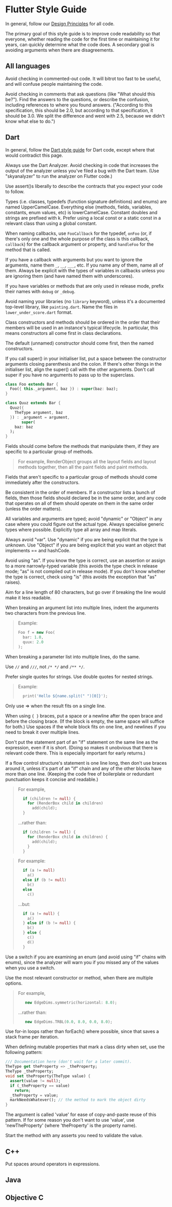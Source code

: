 Flutter Style Guide
===================

In general, follow our [Design Principles](design.md) for all code.

The primary goal of this style guide is to improve code readability so
that everyone, whether reading the code for the first time or
maintaining it for years, can quickly determine what the code does. A
secondary goal is avoiding arguments when there are disagreements.

All languages
-------------

Avoid checking in commented-out code. It will bitrot too fast to be
useful, and will confuse people maintaining the code.

Avoid checking in comments that ask questions (like "What should this
be?"). Find the answers to the questions, or describe the confusion,
including references to where you found answers. ("According to this
specification, this should be 2.0, but according to that
specification, it should be 3.0. We split the difference and went with
2.5, because we didn't know what else to do.")




Dart
----

In general, follow the [Dart style
guide](https://www.dartlang.org/articles/style-guide/) for Dart code,
except where that would contradict this page.

Always use the Dart Analyzer. Avoid checking in code that increases
the output of the analyzer unless you've filed a bug with the Dart
team. (Use "skyanalyzer" to run the analyzer on Flutter code.)

Use assert()s liberally to describe the contracts that you expect your
code to follow.


Types (i.e. classes, typedefs (function signature definitions) and
enums) are named UpperCamelCase. Everything else (methods, fields,
variables, constants, enum values, etc) is lowerCamelCase. Constant
doubles and strings are prefixed with k. Prefer using a local const
or a static const in a relevant class than using a global constant.

When naming callbacks, use `FooCallback` for the typedef, `onFoo` (or,
if there's only one and the whole purpose of the class is this
callback, `callback`) for the callback argument or property, and
`handleFoo` for the method that is called.

If you have a callback with arguments but you want to ignore the
arguments, name them `_`, `__`, `___`, etc. If you name any of them,
name all of them. Always be explicit with the types of variables in
callbacks unless you are ignoring them (and have named them with
underscores).

If you have variables or methods that are only used in release mode,
prefix their names with `debug` or `_debug`.

Avoid naming your libraries (no ```library``` keyword), unless it's a
documented top-level library, like `painting.dart`. Name the files in
```lower_under_score.dart``` format.


Class constructors and methods should be ordered in the order that
their members will be used in an instance's typical lifecycle. In
particular, this means constructors all come first in class
declarations.

The default (unnamed) constructor should come first, then the named
constructors.

If you call super() in your initialiser list, put a space between the
constructor arguments closing parenthesis and the colon. If there's
other things in the initialiser list, align the super() call with the
other arguments. Don't call super if you have no arguments to pass up
to the superclass.

```dart
class Foo extends Bar {
  Foo({ this._argument, baz }) : super(baz: baz);
}

class Quuz extends Bar {
  Quuz({
    TheType argument, baz
  }) : _argument = argument,
       super(
    baz: baz
  );
}
```

Fields should come before the methods that manipulate them, if they
are specific to a particular group of methods.

> For example, RenderObject groups all the layout fields and layout
> methods together, then all the paint fields and paint methods.

Fields that aren't specific to a particular group of methods should
come immediately after the constructors.

Be consistent in the order of members. If a constructor lists a bunch
of fields, then those fields should declared be in the same order, and
any code that operates on all of them should operate on them in the
same order (unless the order matters).


All variables and arguments are typed; avoid "dynamic" or "Object" in
any case where you could figure out the actual type. Always specialise
generic types where possible. Explicitly type all array and map
literals.

Always avoid "var". Use "dynamic" if you are being explicit that the
type is unknown. Use "Object" if you are being explicit that you want
an object that implements == and hashCode.

Avoid using "as". If you know the type is correct, use an assertion or
assign to a more narrowly-typed variable (this avoids the type check
in release mode; "as" is not compiled out in release mode). If you
don't know whether the type is correct, check using "is" (this avoids
the exception that "as" raises).


Aim for a line length of 80 characters, but go over if breaking the
line would make it less readable.

When breaking an argument list into multiple lines, indent the
arguments two characters from the previous line.

> Example:
> ```dart
> Foo f = new Foo(
>   bar: 1.0,
>   quux: 2.0
> );
> ```

When breaking a parameter list into multiple lines, do the same.

Use `//` and `///`, not `/* */` and `/** */`.

Prefer single quotes for strings. Use double quotes for nested
strings.

> Example:
> ```dart
>   print('Hello ${name.split(" ")[0]}');
> ```

Only use => when the result fits on a single line.

When using ```{ }``` braces, put a space or a newline after the open
brace and before the closing brace. (If the block is empty, the same
space will suffice for both.) Use spaces if the whole block fits on
one line, and newlines if you need to break it over multiple lines.

Don't put the statement part of an "if" statement on the same line as
the expression, even if it is short. (Doing so makes it unobvious that
there is relevant code there. This is especially important for early
returns.)

If a flow control structure's statement is one line long, then don't
use braces around it, unless it's part of an "if" chain and any of the
other blocks have more than one line. (Keeping the code free of
boilerplate or redundant punctuation keeps it concise and readable.)

> For example,
> ```dart
>   if (children != null) {
>     for (RenderBox child in children)
>       add(child);
>   }
> ```
> ...rather than:
> ```dart
>   if (children != null) {
>     for (RenderBox child in children) {
>       add(child);
>     }
>   }
> ```

> For example:
> ```dart
>   if (a != null)
>     a()
>   else if (b != null)
>     b()
>   else
>     c()
> ```
> ...but:
> ```dart
>   if (a != null) {
>     a()
>   } else if (b != null) {
>     b()
>   } else {
>     c()
>     d()
>   }
> ```

Use a switch if you are examining an enum (and avoid using "if" chains
with enums), since the analyzer will warn you if you missed any of the
values when you use a switch.

Use the most relevant constructor or method, when there are multiple
options.

> For example,
> ```dart
>    new EdgeDims.symmetric(horizontal: 8.0);
> ```
> ...rather than:
> ```dart
>    new EdgeDims.TRBL(0.0, 8.0, 0.0, 8.0);
> ```


Use for-in loops rather than forEach() where possible, since that
saves a stack frame per iteration.


When defining mutable properties that mark a class dirty when set, use
the following pattern:

```dart
/// Documentation here (don't wait for a later commit).
TheType get theProperty => _theProperty;
TheType _theProperty;
void set theProperty(TheType value) {
  assert(value != null);
  if (_theProperty == value)
    return;
  _theProperty = value;
  markNeedsWhatever(); // the method to mark the object dirty
}
```

The argument is called 'value' for ease of copy-and-paste reuse of
this pattern. If for some reason you don't want to use 'value', use
'newTheProperty' (where 'theProperty' is the property name).

Start the method with any asserts you need to validate the value.


C++
---

Put spaces around operators in expressions.


Java
----


Objective C
-----------
